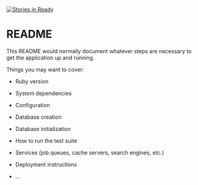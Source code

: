 [![Stories in Ready](https://badge.waffle.io/lucasduarte/ofertante.png?label=ready&title=Ready)](https://waffle.io/lucasduarte/ofertante)
# README

This README would normally document whatever steps are necessary to get the
application up and running.

Things you may want to cover:

* Ruby version

* System dependencies

* Configuration

* Database creation

* Database initialization

* How to run the test suite

* Services (job queues, cache servers, search engines, etc.)

* Deployment instructions

* ...

